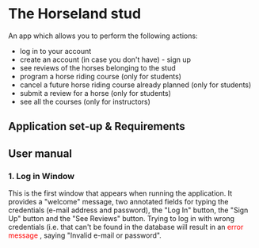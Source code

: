 # The Horseland stud
An app which allows you to perform the following actions: 
  * log in to your account
  * create an account (in case you don't have) - sign up
  * see reviews of the horses belonging to the stud
  * program a horse riding course (only for students)
  * cancel a future horse riding course already planned (only for students)
  * submit a review for a horse (only for students)
  * see all the courses (only for instructors)

## Application set-up & Requirements

## User manual
### 1. Log in Window
This is the first window that appears when running the application. It provides a "welcome" message, two annotated fields for typing the credentials (e-mail address and password), the "Log In" button, the "Sign Up" button and the "See Reviews" button. Trying to log in with wrong credentials (i.e. that can't be found in the database will result in an <span style="color:red"> error message </span>, saying "Invalid e-mail or password". 
